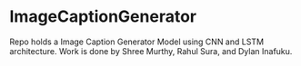 # ImageCaptionGenerator
Repo holds a Image Caption Generator Model using CNN and LSTM architecture. Work is done by Shree Murthy, Rahul Sura, and Dylan Inafuku. 
